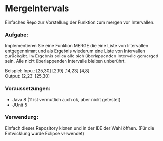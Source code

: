 # MergeIntervals
Einfaches Repo zur Vorstellung der Funktion zum mergen von Intervallen.

### Aufgabe:

Implementieren Sie eine Funktion MERGE die eine Liste von Intervallen entgegennimmt und als Ergebnis wiederum eine Liste von Intervallen zurückgibt. Im Ergebnis sollen alle sich überlappenden Intervalle gemerged sein. Alle nicht überlappenden Intervalle bleiben unberührt.

Beispiel:
Input: [25,30] [2,19] [14,23] [4,8]  
Output: [2,23] [25,30]

### Voraussetzungen:
- Java 8 (11 ist vermutlich auch ok, aber nicht getestet)
- JUnit 5

### Verwendung:
Einfach dieses Repository klonen und in der IDE der Wahl öffnen. (Für die Entwicklung wurde Eclipse verwendet)
